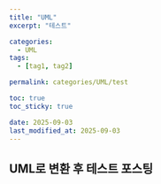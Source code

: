 ```yaml
---
title: "UML"
excerpt: "테스트"

categories:
  - UML
tags:
  - [tag1, tag2]

permalink: categories/UML/test

toc: true
toc_sticky: true

date: 2025-09-03
last_modified_at: 2025-09-03
---
```


## UML로 변환 후 테스트 포스팅

